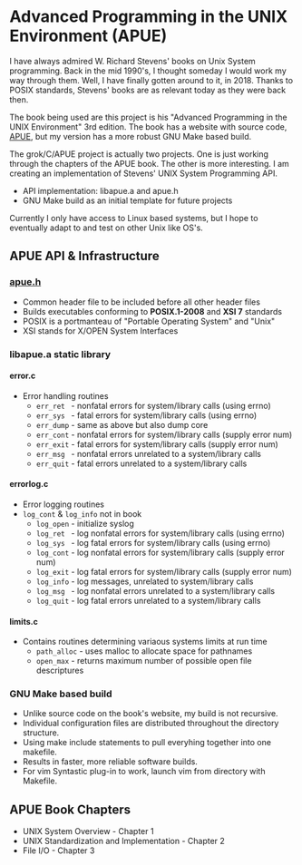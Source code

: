 # Advanced Programming in the UNIX Environment (APUE)
I have always admired W. Richard Stevens' books on Unix System
programming.  Back in the mid 1990's, I thought someday I would
work my way through them.  Well, I have finally gotten around to
it, in 2018.  Thanks to POSIX standards, Stevens' books are as
relevant today as they were back then.

The book being used are this project is his
"Advanced Programming in the UNIX Environment" 3rd edition.
The book has a website with source code, 
[APUE](http://apuebook.com/), but my version has a more
robust GNU Make based build.

The grok/C/APUE project is actually two projects.  One is just working
through the chapters of the APUE book.  The other is more interesting.
I am creating an implementation of Stevens' UNIX System Programming API.
* API implementation: libapue.a and apue.h
* GNU Make build as an initial template for future projects

Currently I only have access to Linux based systems, but I hope to
eventually adapt to and test on other Unix like OS's.

## APUE API & Infrastructure
### [apue.h](include/apue.h)
* Common header file to be included before all other header files
* Builds executables conforming to __POSIX.1-2008__ and __XSI 7__ standards
* POSIX is a portmanteau of "Portable Operating System" and "Unix"
* XSI stands for X/OPEN System Interfaces

### libapue.a static library
#### error.c
* Error handling routines
  * `err_ret ` - nonfatal errors for system/library calls (using errno)
  * `err_sys ` - fatal errors for system/library calls (using errno)
  * `err_dump` - same as above but also dump core
  * `err_cont` - nonfatal errors for system/library calls (supply error num)
  * `err_exit` - fatal errors for system/library calls (supply error num)
  * `err_msg ` - nonfatal errors unrelated to a system/library calls
  * `err_quit` - fatal errors unrelated to a system/library calls
#### errorlog.c
* Error logging routines
* `log_cont` & `log_info` not in book
  * `log_open` - initialize syslog
  * `log_ret ` - log nonfatal errors for system/library calls (using errno)
  * `log_sys ` - log fatal errors for system/library calls (using errno)
  * `log_cont` - log nonfatal errors for system/library calls (supply error num)
  * `log_exit` - log fatal errors for system/library calls (supply error num)
  * `log_info` - log messages, unrelated to system/library calls
  * `log_msg ` - log nonfatal errors unrelated to a system/library calls
  * `log_quit` - log fatal errors unrelated to a system/library calls
#### limits.c
* Contains routines determining variaous systems limits at run time
  * `path_alloc` - uses malloc to allocate space for pathnames
  * `open_max` - returns maximum number of possible open file descriptures

### GNU Make based build
* Unlike source code on the book's website, my build is not recursive.
* Individual configuration files are distributed throughout the directory structure.
* Using make include statements to pull everyhing together into one makefile.
* Results in faster, more reliable software builds.
* For vim Syntastic plug-in to work, launch vim from directory with Makefile.

## APUE Book Chapters
* UNIX System Overview - Chapter 1
* UNIX Standardization and Implementation - Chapter 2
* File I/O - Chapter 3
